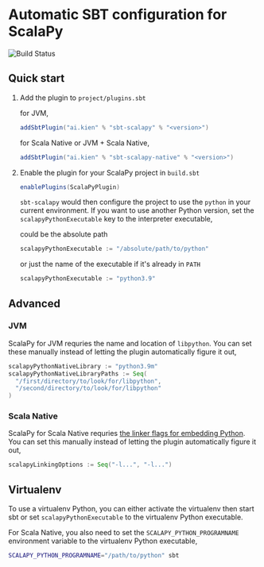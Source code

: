 # Automatic SBT configuration for ScalaPy

![Build Status](https://github.com/kiendang/sbt-scalapy/actions/workflows/ci.yml/badge.svg)
## Quick start

1. Add the plugin to `project/plugins.sbt`

    for JVM,

    ```scala
    addSbtPlugin("ai.kien" % "sbt-scalapy" % "<version>")
    ```

    for Scala Native or JVM + Scala Native,

    ```scala
    addSbtPlugin("ai.kien" % "sbt-scalapy-native" % "<version>")
    ```

2. Enable the plugin for your ScalaPy project in `build.sbt`

    ```scala
    enablePlugins(ScalaPyPlugin)
    ```

    `sbt-scalapy` would then configure the project to use the `python` in your current environment. If you want to use another Python version, set the `scalapyPythonExecutable` key to the interpreter executable,

    could be the absolute path

    ```scala
    scalapyPythonExecutable := "/absolute/path/to/python"
    ```

    or just the name of the executable if it's already in `PATH`

    ```scala
    scalapyPythonExecutable := "python3.9"
    ```

## Advanced

### JVM

ScalaPy for JVM requries the name and location of `libpython`. You can set these manually instead of letting the plugin automatically figure it out,

```scala
scalapyPythonNativeLibrary := "python3.9m"
scalapyPythonNativeLibraryPaths := Seq(
  "/first/directory/to/look/for/libpython",
  "/second/directory/to/look/for/libpython"
)
```

### Scala Native

ScalaPy for Scala Native requries [the linker flags for embedding Python](https://docs.python.org/3/extending/embedding.html#compiling-and-linking-under-unix-like-systems). You can set this manually instead of letting the plugin automatically figure it out,

```scala
scalapyLinkingOptions := Seq("-l...", "-l...")
```

## Virtualenv

To use a virtualenv Python, you can either activate the virtualenv then start sbt or set `scalapyPythonExecutable` to the virtualenv Python executable.

For Scala Native, you also need to set the `SCALAPY_PYTHON_PROGRAMNAME` environment variable to the virtualenv Python executable,

```sh
SCALAPY_PYTHON_PROGRAMNAME="/path/to/python" sbt
```

